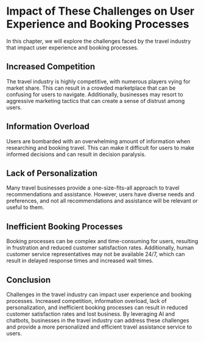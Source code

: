 Impact of These Challenges on User Experience and Booking Processes
=============================================================================================================

In this chapter, we will explore the challenges faced by the travel industry that impact user experience and booking processes.

Increased Competition
---------------------

The travel industry is highly competitive, with numerous players vying for market share. This can result in a crowded marketplace that can be confusing for users to navigate. Additionally, businesses may resort to aggressive marketing tactics that can create a sense of distrust among users.

Information Overload
--------------------

Users are bombarded with an overwhelming amount of information when researching and booking travel. This can make it difficult for users to make informed decisions and can result in decision paralysis.

Lack of Personalization
-----------------------

Many travel businesses provide a one-size-fits-all approach to travel recommendations and assistance. However, users have diverse needs and preferences, and not all recommendations and assistance will be relevant or useful to them.

Inefficient Booking Processes
-----------------------------

Booking processes can be complex and time-consuming for users, resulting in frustration and reduced customer satisfaction rates. Additionally, human customer service representatives may not be available 24/7, which can result in delayed response times and increased wait times.

Conclusion
----------

Challenges in the travel industry can impact user experience and booking processes. Increased competition, information overload, lack of personalization, and inefficient booking processes can result in reduced customer satisfaction rates and lost business. By leveraging AI and chatbots, businesses in the travel industry can address these challenges and provide a more personalized and efficient travel assistance service to users.
